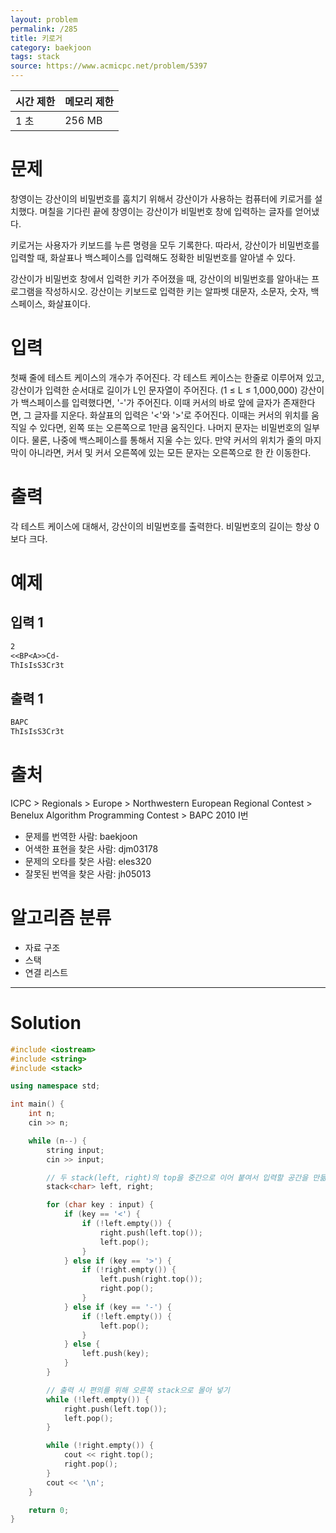 ```yaml
---
layout: problem
permalink: /285
title: 키로거
category: baekjoon
tags: stack
source: https://www.acmicpc.net/problem/5397
---
```


| 시간 제한 | 메모리 제한 |
| --- | --- |
| 1 초 | 256 MB |

# 문제

창영이는 강산이의 비밀번호를 훔치기 위해서 강산이가 사용하는 컴퓨터에 키로거를 설치했다. 며칠을 기다린 끝에 창영이는 강산이가 비밀번호 창에 입력하는 글자를 얻어냈다.

키로거는 사용자가 키보드를 누른 명령을 모두 기록한다. 따라서, 강산이가 비밀번호를 입력할 때, 화살표나 백스페이스를 입력해도 정확한 비밀번호를 알아낼 수 있다.

강산이가 비밀번호 창에서 입력한 키가 주어졌을 때, 강산이의 비밀번호를 알아내는 프로그램을 작성하시오. 강산이는 키보드로 입력한 키는 알파벳 대문자, 소문자, 숫자, 백스페이스, 화살표이다.

# 입력

첫째 줄에 테스트 케이스의 개수가 주어진다. 각 테스트 케이스는 한줄로 이루어져 있고, 강산이가 입력한 순서대로 길이가 L인 문자열이 주어진다. (1 ≤ L ≤ 1,000,000) 강산이가 백스페이스를 입력했다면, '-'가 주어진다. 이때 커서의 바로 앞에 글자가 존재한다면, 그 글자를 지운다. 화살표의 입력은 '<'와 '>'로 주어진다. 이때는 커서의 위치를 움직일 수 있다면, 왼쪽 또는 오른쪽으로 1만큼 움직인다. 나머지 문자는 비밀번호의 일부이다. 물론, 나중에 백스페이스를 통해서 지울 수는 있다. 만약 커서의 위치가 줄의 마지막이 아니라면, 커서 및 커서 오른쪽에 있는 모든 문자는 오른쪽으로 한 칸 이동한다.

# 출력

각 테스트 케이스에 대해서, 강산이의 비밀번호를 출력한다. 비밀번호의 길이는 항상 0보다 크다.

# 예제

## 입력 1

```txt
2
<<BP<A>>Cd-
ThIsIsS3Cr3t
```

## 출력 1

```txt
BAPC
ThIsIsS3Cr3t
```

# 출처

ICPC > Regionals > Europe > Northwestern European Regional Contest > Benelux Algorithm Programming Contest > BAPC 2010 I번

- 문제를 번역한 사람: baekjoon
- 어색한 표현을 찾은 사람: djm03178
- 문제의 오타를 찾은 사람: eles320
- 잘못된 번역을 찾은 사람: jh05013

# 알고리즘 분류

- 자료 구조
- 스택
- 연결 리스트

---

# Solution

```cpp
#include <iostream>
#include <string>
#include <stack>

using namespace std;

int main() {
    int n;
    cin >> n;

    while (n--) {
        string input;
        cin >> input;

        // 두 stack(left, right)의 top을 중간으로 이어 붙여서 입력할 공간을 만듦
        stack<char> left, right;

        for (char key : input) {
            if (key == '<') {
                if (!left.empty()) {
                    right.push(left.top());
                    left.pop();
                }
            } else if (key == '>') {
                if (!right.empty()) {
                    left.push(right.top());
                    right.pop();
                }
            } else if (key == '-') {
                if (!left.empty()) {
                    left.pop();
                }
            } else {
                left.push(key);
            }
        }

        // 출력 시 편의를 위해 오른쪽 stack으로 몰아 넣기
        while (!left.empty()) {
            right.push(left.top());
            left.pop();
        }

        while (!right.empty()) {
            cout << right.top();
            right.pop();
        }
        cout << '\n';
    }

    return 0;
}
```
